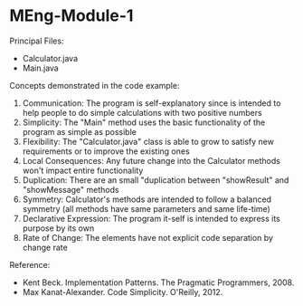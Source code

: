 # MEng-Module-1

Principal Files:
- Calculator.java
- Main.java

Concepts demonstrated in the code example:

1) Communication: The program is self-explanatory since is intended to help people to do simple calculations with two positive numbers
2) Simplicity: The "Main" method uses the basic functionality of the program as simple as possible
3) Flexibility: The "Calculator.java" class is able to grow to satisfy new requirements or to improve the existing ones
4) Local Consequences: Any future change into the Calculator methods won't impact entire functionality
5) Duplication: There are an small "duplication between "showResult" and "showMessage" methods
6) Symmetry: Calculator's methods are intended to follow a balanced symmetry (all methods have same parameters and same life-time)
7) Declarative Expression: The program it-self is intended to express its purpose by its own
8) Rate of Change: The elements have not explicit code separation by change rate

Reference: 
 - Kent Beck. Implementation Patterns. The Pragmatic Programmers, 2008.
 - Max Kanat-Alexander. Code Simplicity. O'Reilly, 2012.